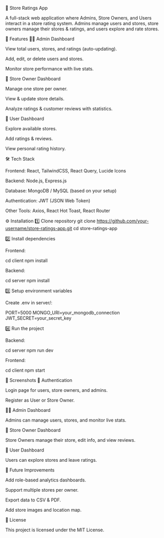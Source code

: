 🏪 Store Ratings App

A full-stack web application where Admins, Store Owners, and Users interact in a store rating system.
Admins manage users and stores, store owners manage their stores & ratings, and users explore and rate stores.

🚀 Features
👩‍💻 Admin Dashboard

View total users, stores, and ratings (auto-updating).

Add, edit, or delete users and stores.

Monitor store performance with live stats.

🏬 Store Owner Dashboard

Manage one store per owner.

View & update store details.

Analyze ratings & customer reviews with statistics.

🙍 User Dashboard

Explore available stores.

Add ratings & reviews.

View personal rating history.

🛠 Tech Stack

Frontend: React, TailwindCSS, React Query, Lucide Icons

Backend: Node.js, Express.js

Database: MongoDB / MySQL (based on your setup)

Authentication: JWT (JSON Web Token)

Other Tools: Axios, React Hot Toast, React Router

⚙️ Installation
1️⃣ Clone repository
git clone https://github.com/your-username/store-ratings-app.git
cd store-ratings-app

2️⃣ Install dependencies

Frontend:

cd client
npm install


Backend:

cd server
npm install

3️⃣ Setup environment variables

Create .env in server/:

PORT=5000
MONGO_URI=your_mongodb_connection
JWT_SECRET=your_secret_key

4️⃣ Run the project

Backend:

cd server
npm run dev


Frontend:

cd client
npm start

📸 Screenshots
🔑 Authentication


Login page for users, store owners, and admins.


Register as User or Store Owner.

👩‍💻 Admin Dashboard


Admins can manage users, stores, and monitor live stats.

🏬 Store Owner Dashboard


Store Owners manage their store, edit info, and view reviews.

🙍 User Dashboard


Users can explore stores and leave ratings.

🔮 Future Improvements

Add role-based analytics dashboards.

Support multiple stores per owner.

Export data to CSV & PDF.

Add store images and location map.

📜 License

This project is licensed under the MIT License.